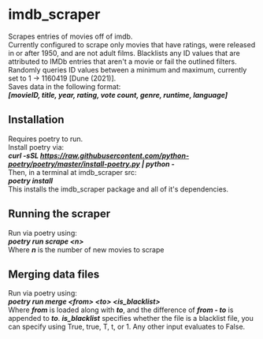 # imdb_scraper

Scrapes entries of movies off of imdb.<br>
Currently configured to scrape only movies that have ratings, were released in or after 1950, and are not adult films. Blacklists any ID values that are attributed to IMDb entries that aren't a movie or fail the outlined filters. Randomly queries ID values between a minimum and maximum, currently set to 1 -> 1160419 [Dune (2021)].<br>
Saves data in the following format:<br>
***[movieID, title, year, rating, vote count, genre, runtime, language]***

## Installation

Requires poetry to run.<br>
Install poetry via:<br>
***curl -sSL https://raw.githubusercontent.com/python-poetry/poetry/master/install-poetry.py | python -***<br>
Then, in a terminal at imdb_scraper src:<br>
***poetry install***<br>
This installs the imdb_scraper package and all of it's dependencies.

## Running the scraper

Run via poetry using:<br>
***poetry run scrape <n\>***<br>
Where ***n*** is the number of new movies to scrape


## Merging data files

Run via poetry using:<br>
***poetry run merge <from\> <to\> <is_blacklist\>***<br>
Where ***from*** is loaded along with ***to***, and the difference of ***from - to*** is appended to ***to***. ***is_blacklist*** specifies whether the file is a blacklist file, you can specify using True, true, T, t, or 1. Any other input evaluates to False.